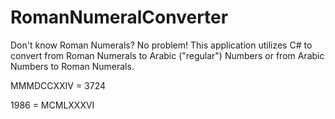 # RomanNumeralConverter
Don't know Roman Numerals? No problem! This application utilizes C# to convert from Roman Numerals to Arabic ("regular") Numbers or from Arabic Numbers to Roman Numerals.

MMMDCCXXIV = 3724

1986 = MCMLXXXVI
